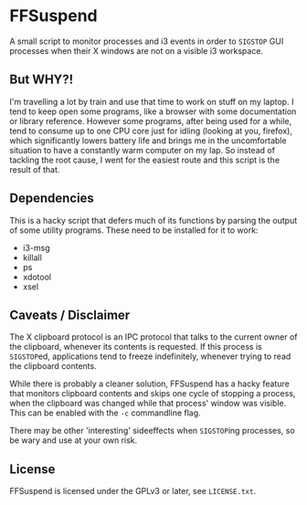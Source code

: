 FFSuspend
=========

A small script to monitor processes and i3 events in order to `SIGSTOP` GUI
processes when their X windows are not on a visible i3 workspace.

But WHY?!
---------

I'm travelling a lot by train and use that time to work on stuff on my laptop.
I tend to keep open some programs, like a browser with some documentation or
library reference. However some programs, after being used for a while, tend to
consume up to one CPU core just for idling (looking at you, firefox), which
significantly lowers battery life and brings me in the uncomfortable situation
to have a constantly warm computer on my lap. So instead of tackling the root
cause, I went for the easiest route and this script is the result of that.

Dependencies
------------

This is a hacky script that defers much of its functions by parsing the output
of some utility programs. These need to be installed for it to work:

* i3-msg
* killall
* ps
* xdotool
* xsel

Caveats / Disclaimer
--------------------

The X clipboard protocol is an IPC protocol that talks to the current owner of
the clipboard, whenever its contents is requested. If this process is
`SIGSTOP`ed, applications tend to freeze indefinitely, whenever trying to read
the clipboard contents.

While there is probably a cleaner solution, FFSuspend has a hacky feature that
monitors clipboard contents and skips one cycle of stopping a process, when the
clipboard was changed while that process' window was visible. This can be
enabled with the `-c` commandline flag.

There may be other 'interesting' sideeffects when `SIGSTOP`ing processes, so be
wary and use at your own risk.

License
-------

FFSuspend is licensed under the GPLv3 or later, see `LICENSE.txt`.
